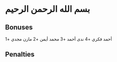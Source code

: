 # بسم الله الرحمن الرحيم

## Bonuses
أحمد فكري +4
ندى أحمد +3
محمد أيمن +2
مازن مجدي +1

## Penalties

